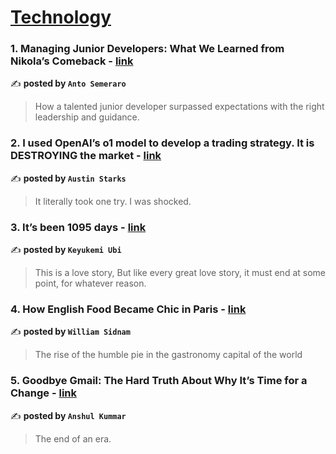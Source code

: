 
<h1><a href=https://medium.com/tag/technology/recommended target="_blank" rel="noopener noreferrer">Technology</a></h1>
<h3>1. Managing Junior Developers: What We Learned from Nikola’s Comeback - <a href="https://medium.com/managing-digital-products/managing-junior-developers-what-we-learned-from-nikolas-comeback-01d31c59c63f" target="_blank" rel="noopener noreferrer">link</a></h3>

✍️ **posted by `Anto Semeraro`**

<blockquote>How a talented junior developer surpassed expectations with the right leadership and guidance.</blockquote>

<h3>2. I used OpenAI’s o1 model to develop a trading strategy. It is DESTROYING the market - <a href="https://medium.com/datadriveninvestor/i-used-openais-o1-model-to-develop-a-trading-strategy-it-is-destroying-the-market-576a6039e8fa" target="_blank" rel="noopener noreferrer">link</a></h3>

✍️ **posted by `Austin Starks`**

<blockquote>It literally took one try. I was shocked.</blockquote>

<h3>3. It’s been 1095 days - <a href="https://medium.com/@keyukemi/its-been-1095-days-61efd7ef9207" target="_blank" rel="noopener noreferrer">link</a></h3>

✍️ **posted by `Keyukemi Ubi`**

<blockquote>This is a love story, But like every great love story, it must end at some point, for whatever reason.</blockquote>

<h3>4. How English Food Became Chic in Paris - <a href="https://medium.com/the-springboard/how-english-food-became-chic-in-paris-f9e7b5435d0d" target="_blank" rel="noopener noreferrer">link</a></h3>

✍️ **posted by `William Sidnam`**

<blockquote>The rise of the humble pie in the gastronomy capital of the world</blockquote>

<h3>5. Goodbye Gmail: The Hard Truth About Why It’s Time for a Change - <a href="https://medium.com/bouncin-and-behavin-blogs/goodbye-gmail-the-hard-truth-about-why-its-time-for-a-change-84e6bab486e8" target="_blank" rel="noopener noreferrer">link</a></h3>

✍️ **posted by `Anshul Kummar`**

<blockquote>The end of an era.</blockquote>

